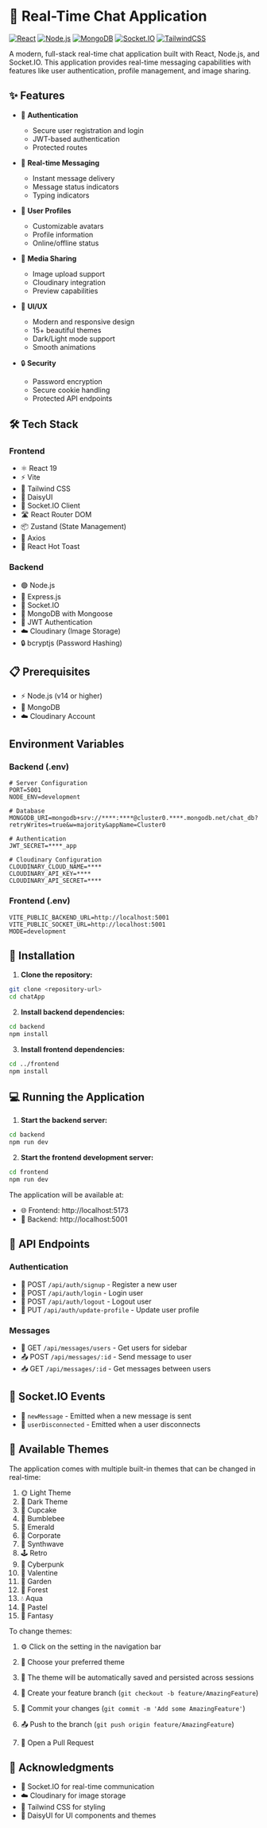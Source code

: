 # 💬 Real-Time Chat Application

[![React](https://img.shields.io/badge/React-19-blue?style=for-the-badge&logo=react)](https://reactjs.org/)
[![Node.js](https://img.shields.io/badge/Node.js-v14+-green?style=for-the-badge&logo=nodedotjs)](https://nodejs.org/)
[![MongoDB](https://img.shields.io/badge/MongoDB-Atlas-green?style=for-the-badge&logo=mongodb)](https://www.mongodb.com/)
[![Socket.IO](https://img.shields.io/badge/Socket.IO-4.8.1-black?style=for-the-badge&logo=socket.io)](https://socket.io/)
[![TailwindCSS](https://img.shields.io/badge/TailwindCSS-4.1.8-38B2AC?style=for-the-badge&logo=tailwind-css)](https://tailwindcss.com/)

A modern, full-stack real-time chat application built with React, Node.js, and Socket.IO. This application provides real-time messaging capabilities with features like user authentication, profile management, and image sharing.

## ✨ Features

- 🔐 **Authentication**
  - Secure user registration and login
  - JWT-based authentication
  - Protected routes

- 💬 **Real-time Messaging**
  - Instant message delivery
  - Message status indicators
  - Typing indicators

- 👤 **User Profiles**
  - Customizable avatars
  - Profile information
  - Online/offline status

- 📸 **Media Sharing**
  - Image upload support
  - Cloudinary integration
  - Preview capabilities

- 🎨 **UI/UX**
  - Modern and responsive design
  - 15+ beautiful themes
  - Dark/Light mode support
  - Smooth animations

- 🔒 **Security**
  - Password encryption
  - Secure cookie handling
  - Protected API endpoints

## 🛠️ Tech Stack

### Frontend
- ⚛️ React 19
- ⚡ Vite
- 🎨 Tailwind CSS
- 🎯 DaisyUI
- 🔌 Socket.IO Client
- 🛣️ React Router DOM
- 📦 Zustand (State Management)
- 🔄 Axios
- 🔔 React Hot Toast

### Backend
- 🟢 Node.js
- 🚀 Express.js
- 🔌 Socket.IO
- 🍃 MongoDB with Mongoose
- 🔐 JWT Authentication
- ☁️ Cloudinary (Image Storage)
- 🔒 bcryptjs (Password Hashing)

## 📋 Prerequisites

- ⚡ Node.js (v14 or higher)
- 🍃 MongoDB
- ☁️ Cloudinary Account

## Environment Variables

### Backend (.env)
```env
# Server Configuration
PORT=5001
NODE_ENV=development

# Database
MONGODB_URI=mongodb+srv://****:****@cluster0.****.mongodb.net/chat_db?retryWrites=true&w=majority&appName=Cluster0

# Authentication
JWT_SECRET=****_app

# Cloudinary Configuration
CLOUDINARY_CLOUD_NAME=****
CLOUDINARY_API_KEY=****
CLOUDINARY_API_SECRET=****
```

### Frontend (.env)
```env
VITE_PUBLIC_BACKEND_URL=http://localhost:5001
VITE_PUBLIC_SOCKET_URL=http://localhost:5001
MODE=development
```

## 🚀 Installation

1. **Clone the repository:**
```bash
git clone <repository-url>
cd chatApp
```

2. **Install backend dependencies:**
```bash
cd backend
npm install
```

3. **Install frontend dependencies:**
```bash
cd ../frontend
npm install
```

## 💻 Running the Application

1. **Start the backend server:**
```bash
cd backend
npm run dev
```

2. **Start the frontend development server:**
```bash
cd frontend
npm run dev
```

The application will be available at:
- 🌐 Frontend: http://localhost:5173
- 🔌 Backend: http://localhost:5001

## 📡 API Endpoints

### Authentication
- 🔐 POST `/api/auth/signup` - Register a new user
- 🔑 POST `/api/auth/login` - Login user
- 🚪 POST `/api/auth/logout` - Logout user
- 👤 PUT `/api/auth/update-profile` - Update user profile

### Messages
- 👥 GET `/api/messages/users` - Get users for sidebar
- 📤 POST `/api/messages/:id` - Send message to user
- 📥 GET `/api/messages/:id` - Get messages between users

## 🔌 Socket.IO Events

- 📨 `newMessage` - Emitted when a new message is sent
- 👋 `userDisconnected` - Emitted when a user disconnects

## 🎨 Available Themes

The application comes with multiple built-in themes that can be changed in real-time:

1. 🌞 Light Theme
2. 🌙 Dark Theme
3. 🧁 Cupcake
4. 🐝 Bumblebee
5. 💚 Emerald
6. 👔 Corporate
7. 🌈 Synthwave
8. 🕹️ Retro
9. 🤖 Cyberpunk
10. 💝 Valentine
11. 🌺 Garden
12. 🌲 Forest
13. 💧 Aqua
14. 🎨 Pastel
15. 🦄 Fantasy

To change themes:
1. ⚙️ Click on the setting in the navigation bar
2. 🎨 Choose your preferred theme
3. 💾 The theme will be automatically saved and persisted across sessions

2. 🌿 Create your feature branch (`git checkout -b feature/AmazingFeature`)
3. 💾 Commit your changes (`git commit -m 'Add some AmazingFeature'`)
4. 📤 Push to the branch (`git push origin feature/AmazingFeature`)
5. 🔄 Open a Pull Request

## 🙏 Acknowledgments

- 🔌 Socket.IO for real-time communication
- ☁️ Cloudinary for image storage
- 🎨 Tailwind CSS for styling
- 🎯 DaisyUI for UI components and themes

